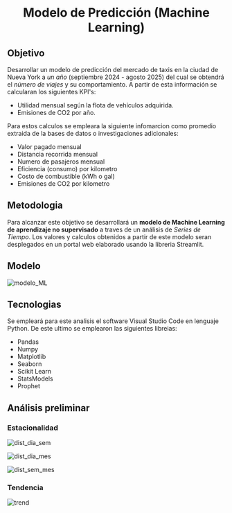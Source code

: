 <h1 align='center'>
<b>Modelo de Predicción (Machine Learning)</b>
</h1>
<p align="center">

## Objetivo
Desarrollar un modelo de predicción del mercado de taxis en la ciudad de Nueva York a *un año* (septiembre 2024 - agosto 2025) del cual se obtendrá el *número de viajes* y su comportamiento. A partir de esta información se calcularan los siguientes KPI's:<br>

  - Utilidad mensual según la flota de vehículos adquirida.
  - Emisiones de CO2 por año. <br>
  
Para estos calculos se empleara la siguiente infomarcion como promedio extraida de la bases de datos o investigaciones adicionales:<br>

  - Valor pagado mensual
  - Distancia recorrida mensual
  - Numero de pasajeros mensual
  - Eficiencia (consumo) por kilometro
  - Costo de combustible (kWh o gal)
  - Emisiones de CO2 por kilometro<br>

## Metodologia
Para alcanzar este objetivo se desarrollará un **modelo de Machine Learning de aprendizaje no supervisado** a traves de un análisis de *Series de Tiempo*. Los valores y calculos obtenidos a partir de este modelo seran desplegados en un portal web elaborado usando la libreria Streamlit.

## Modelo
![modelo_ML](/imagenes/modelo_ML.jpg)

## Tecnologias

Se empleará para este analisis el software Visual Studio Code en lenguaje Python. De este ultimo se emplearon las siguientes libreias: <br>

- Pandas
- Numpy
- Matplotlib
- Seaborn
- Scikit Learn
- StatsModels
- Prophet

## Análisis preliminar

### Estacionalidad
![dist_dia_sem](/imagenes/dist_dia_sem.jpg)

![dist_dia_mes](/imagenes/dist_dia_mes.jpg)

![dist_sem_mes](/imagenes/dist_sem_mes.jpg)

### Tendencia

![trend](/imagenes/trend.jpg)

